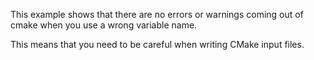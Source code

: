 This example shows that there are no errors or warnings coming
out of cmake when you use a wrong variable name.

This means that you need to be careful when writing CMake input files.
